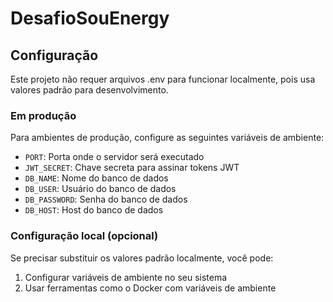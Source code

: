 # DesafioSouEnergy

## Configuração

Este projeto não requer arquivos .env para funcionar localmente, pois usa valores padrão para desenvolvimento.

### Em produção

Para ambientes de produção, configure as seguintes variáveis de ambiente:

- `PORT`: Porta onde o servidor será executado
- `JWT_SECRET`: Chave secreta para assinar tokens JWT
- `DB_NAME`: Nome do banco de dados
- `DB_USER`: Usuário do banco de dados
- `DB_PASSWORD`: Senha do banco de dados
- `DB_HOST`: Host do banco de dados

### Configuração local (opcional)

Se precisar substituir os valores padrão localmente, você pode:

1. Configurar variáveis de ambiente no seu sistema
2. Usar ferramentas como o Docker com variáveis de ambiente
